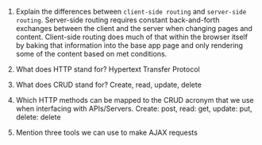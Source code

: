 1.  Explain the differences between `client-side routing` and `server-side routing`.
Server-side routing requires constant back-and-forth exchanges between the client and the server when changing pages and content. Client-side routing does much of that within the browser itself by baking that information into the base app page and only rendering some of the content based on met conditions.

1.  What does HTTP stand for?
Hypertext Transfer Protocol

1.  What does CRUD stand for?
Create, read, update, delete

1.  Which HTTP methods can be mapped to the CRUD acronym that we use when interfacing with APIs/Servers.
Create: post, read: get, update: put, delete: delete

1.  Mention three tools we can use to make AJAX requests
